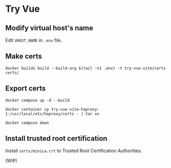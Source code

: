 Try Vue
===

Modify virtual host's name
---

Edit `VHOST_NAME` in `.env` file.

Make certs
---

```shell
docker buildx build --build-arg $(tail -n1 .env) -t try-vue-vite/certs certs/
```

Export certs
---

```shell
docker compose up -d --build
```

```shell
docker container cp try-vue-vite-haproxy-1:/usr/local/etc/haproxy/certs - | tar xv
```

```shell
docker compose down
```

Install trusted root certification
---

Install `certs/minica.crt` to Trusted Root Certification Authorities.

(WIP)
